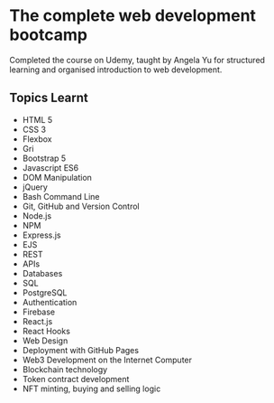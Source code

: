 
# The complete web development bootcamp

Completed the course on Udemy, taught by Angela Yu for structured learning and organised introduction to web development. 

## Topics Learnt

- HTML 5
- CSS 3
- Flexbox
- Gri
- Bootstrap 5
- Javascript ES6
- DOM Manipulation
- jQuery
- Bash Command Line
- Git, GitHub and Version Control
- Node.js
- NPM
- Express.js
- EJS
- REST
- APIs
- Databases
- SQL
- PostgreSQL
- Authentication
- Firebase
- React.js
- React Hooks
- Web Design
- Deployment with GitHub Pages
- Web3 Development on the Internet Computer
- Blockchain technology
- Token contract development
- NFT minting, buying and selling logic
